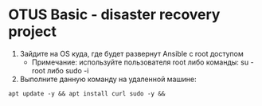 # OTUS Basic - disaster recovery project

1) Зайдите на OS куда, где будет развернут Ansible с root доступом
   - Примечание: используйте пользователя root либо команды: su - root либо sudo -i
2) Выполните данную команду на удаленной машине:
```
apt update -y && apt install curl sudo -y &&  
```
